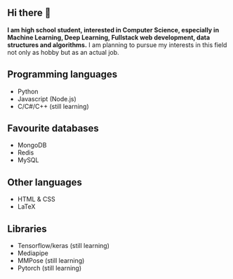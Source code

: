 ## Hi there 👋

<!--
**HelloWorld7894/HelloWorld7894** is a ✨ _special_ ✨ repository because its `README.md` (this file) appears on your GitHub profile.

Here are some ideas to get you started:

- 🔭 I’m currently working on ...
- 🌱 I’m currently learning ...
- 👯 I’m looking to collaborate on ...
- 🤔 I’m looking for help with ...
- 💬 Ask me about ...
- 📫 How to reach me: ...
- 😄 Pronouns: ...
- ⚡ Fun fact: ...
-->

**I am high school student, interested in Computer Science, especially in Machine Learning, Deep Learning, Fullstack web development, data structures and algorithms.**
I am planning to pursue my interests in this field not only as hobby but as an actual job.

## Programming languages

- Python
- Javascript (Node.js)
- C/C#/C++ (still learning)

## Favourite databases

- MongoDB
- Redis
- MySQL

## Other languages

- HTML & CSS
- LaTeX

## Libraries

- Tensorflow/keras (still learning)
- Mediapipe
- MMPose (still learning)
- Pytorch (still learning)
